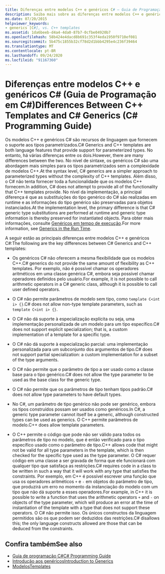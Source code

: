 ```yaml
---
title: Diferenças entre modelos C++ e genéricos C# – Guia de Programação em C#
description: Saiba mais sobre as diferenças entre modelos C++ e genéricos C#. Ambos são recursos de linguagem que fornecem suporte para tipos com parâmetros.
ms.date: 07/20/2015
helpviewer_keywords:
- generics [C#], vs. C++ templates
ms.assetid: 1da6beeb-d4a4-4da0-87b7-0cfbe04920b7
ms.openlocfilehash: 58b424e4dacd8b691c353f4eda1950f9710ef081
ms.sourcegitcommit: 5b475c1855b32cf78d2d1bbb4295e4c236f39464
ms.translationtype: MT
ms.contentlocale: pt-BR
ms.lasthandoff: 09/24/2020
ms.locfileid: "91167360"
---
```

# <a name="differences-between-c-templates-and-c-generics-c-programming-guide"></a><span data-ttu-id="3fdf5-104">Diferenças entre modelos C++ e genéricos C# (Guia de Programação em C#)</span><span class="sxs-lookup"><span data-stu-id="3fdf5-104">Differences Between C++ Templates and C# Generics (C# Programming Guide)</span></span>

<span data-ttu-id="3fdf5-105">Os modelos C++ e genéricos C# são recursos de linguagem que fornecem o suporte aos tipos parametrizados.</span><span class="sxs-lookup"><span data-stu-id="3fdf5-105">C# Generics and C++ templates are both language features that provide support for parameterized types.</span></span> <span data-ttu-id="3fdf5-106">No entanto, há várias diferenças entre os dois.</span><span class="sxs-lookup"><span data-stu-id="3fdf5-106">However, there are many differences between the two.</span></span> <span data-ttu-id="3fdf5-107">No nível de sintaxe, os genéricos C# são uma abordagem mais simples para os tipos parametrizados sem a complexidade de modelos C++.</span><span class="sxs-lookup"><span data-stu-id="3fdf5-107">At the syntax level, C# generics are a simpler approach to parameterized types without the complexity of C++ templates.</span></span> <span data-ttu-id="3fdf5-108">Além disso, o C# não tenta fornecer toda a funcionalidade que os modelos C++ fornecem.</span><span class="sxs-lookup"><span data-stu-id="3fdf5-108">In addition, C# does not attempt to provide all of the functionality that C++ templates provide.</span></span> <span data-ttu-id="3fdf5-109">No nível da implementação, a principal diferença é que as substituições do tipo genérico do C# são realizadas em runtime e as informações do tipo genérico são preservadas para objetos instanciados.</span><span class="sxs-lookup"><span data-stu-id="3fdf5-109">At the implementation level, the primary difference is that C# generic type substitutions are performed at runtime and generic type information is thereby preserved for instantiated objects.</span></span> <span data-ttu-id="3fdf5-110">Para obter mais informações, consulte [Genéricos em tempo de execução](./generics-in-the-run-time.md).</span><span class="sxs-lookup"><span data-stu-id="3fdf5-110">For more information, see [Generics in the Run Time](./generics-in-the-run-time.md).</span></span>  
  
 <span data-ttu-id="3fdf5-111">A seguir estão as principais diferenças entre modelos C++ e genéricos C#:</span><span class="sxs-lookup"><span data-stu-id="3fdf5-111">The following are the key differences between C# Generics and C++ templates:</span></span>  
  
- <span data-ttu-id="3fdf5-112">Os genéricos C# não oferecem a mesma flexibilidade que os modelos C++.</span><span class="sxs-lookup"><span data-stu-id="3fdf5-112">C# generics do not provide the same amount of flexibility as C++ templates.</span></span> <span data-ttu-id="3fdf5-113">Por exemplo, não é possível chamar os operadores aritméticos em uma classe genérica C#, embora seja possível chamar operadores definidos pelo usuário.</span><span class="sxs-lookup"><span data-stu-id="3fdf5-113">For example, it is not possible to call arithmetic operators in a C# generic class, although it is possible to call user defined operators.</span></span>  
  
- <span data-ttu-id="3fdf5-114">O C# não permite parâmetros de modelo sem tipo, como `template C<int i> {}`.</span><span class="sxs-lookup"><span data-stu-id="3fdf5-114">C# does not allow non-type template parameters, such as `template C<int i> {}`.</span></span>  
  
- <span data-ttu-id="3fdf5-115">O C# não dá suporte à especialização explícita ou seja, uma implementação personalizada de um modelo para um tipo específico.</span><span class="sxs-lookup"><span data-stu-id="3fdf5-115">C# does not support explicit specialization; that is, a custom implementation of a template for a specific type.</span></span>  
  
- <span data-ttu-id="3fdf5-116">O C# não dá suporte à especialização parcial: uma implementação personalizada para um subconjunto dos argumentos de tipo.</span><span class="sxs-lookup"><span data-stu-id="3fdf5-116">C# does not support partial specialization: a custom implementation for a subset of the type arguments.</span></span>  
  
- <span data-ttu-id="3fdf5-117">O C# não permite que o parâmetro de tipo a ser usado como a classe base para o tipo genérico.</span><span class="sxs-lookup"><span data-stu-id="3fdf5-117">C# does not allow the type parameter to be used as the base class for the generic type.</span></span>  
  
- <span data-ttu-id="3fdf5-118">O C# não permite que os parâmetros de tipo tenham tipos padrão.</span><span class="sxs-lookup"><span data-stu-id="3fdf5-118">C# does not allow type parameters to have default types.</span></span>  
  
- <span data-ttu-id="3fdf5-119">No C#, um parâmetro de tipo genérico não pode ser genérico, embora os tipos construídos possam ser usados como genéricos.</span><span class="sxs-lookup"><span data-stu-id="3fdf5-119">In C#, a generic type parameter cannot itself be a generic, although constructed types can be used as generics.</span></span> <span data-ttu-id="3fdf5-120">O C++ permite parâmetros de modelo.</span><span class="sxs-lookup"><span data-stu-id="3fdf5-120">C++ does allow template parameters.</span></span>  
  
- <span data-ttu-id="3fdf5-121">O C++ permite o código que pode não ser válido para todos os parâmetros de tipo no modelo, que é então verificado para o tipo específico usado como o parâmetro de tipo.</span><span class="sxs-lookup"><span data-stu-id="3fdf5-121">C++ allows code that might not be valid for all type parameters in the template, which is then checked for the specific type used as the type parameter.</span></span> <span data-ttu-id="3fdf5-122">O C# requer código em uma classe a ser gravada de forma que ele funcionará com qualquer tipo que satisfaça as restrições.</span><span class="sxs-lookup"><span data-stu-id="3fdf5-122">C# requires code in a class to be written in such a way that it will work with any type that satisfies the constraints.</span></span> <span data-ttu-id="3fdf5-123">Por exemplo, em C++ é possível escrever uma função que usa os operadores aritméticos `+` e `-` em objetos do parâmetro de tipo, que produzirá um erro no momento da instanciação do modelo com um tipo que não dá suporte a esses operadores.</span><span class="sxs-lookup"><span data-stu-id="3fdf5-123">For example, in C++ it is possible to write a function that uses the arithmetic operators `+` and `-` on objects of the type parameter, which will produce an error at the time of instantiation of the template with a type that does not support these operators.</span></span> <span data-ttu-id="3fdf5-124">O C# não permite isso. Os únicos constructos da linguagem permitidos são os que podem ser deduzidos das restrições.</span><span class="sxs-lookup"><span data-stu-id="3fdf5-124">C# disallows this; the only language constructs allowed are those that can be deduced from the constraints.</span></span>  
  
## <a name="see-also"></a><span data-ttu-id="3fdf5-125">Confira também</span><span class="sxs-lookup"><span data-stu-id="3fdf5-125">See also</span></span>

- [<span data-ttu-id="3fdf5-126">Guia de programação C#</span><span class="sxs-lookup"><span data-stu-id="3fdf5-126">C# Programming Guide</span></span>](../index.md)
- [<span data-ttu-id="3fdf5-127">Introdução aos genéricos</span><span class="sxs-lookup"><span data-stu-id="3fdf5-127">Introduction to Generics</span></span>](./index.md)
- [<span data-ttu-id="3fdf5-128">Modelos</span><span class="sxs-lookup"><span data-stu-id="3fdf5-128">Templates</span></span>](/cpp/cpp/templates-cpp)
